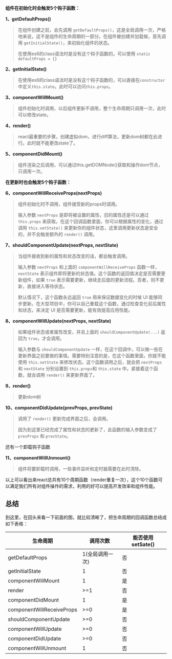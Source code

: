 **组件在初始化时会触发5个钩子函数：**

**1、getDefaultProps()**

> 在组件创建之前，会先调用 `getDefaultProps()`，这是全局调用一次，严格地来说，这不是组件的生命周期的一部分。在组件被创建并加载候，首先调用 `getInitialState()`，来初始化组件的状态。
>
> 在使用es6的class语法时是没有这个钩子函数的。可以使用 `static defaultProps = {}`

**2、getInitialState()**

> 在使用es6的class语法时是没有这个钩子函数的，可以直接在`constructor`中定义`this.state`。此时可以访问`this.props`。

**3、componentWillMount()**

> 组件初始化时调用，以后组件更新不调用，整个生命周期只调用一次，此时可以修改state。

**4、render()**

> react最重要的步骤，创建虚拟dom，进行diff算法，更新dom树都在此进行。此时就不能更改state了。

**5、componentDidMount()**

> 组件渲染之后调用，可以通过this.getDOMNode()获取和操作dom节点，只调用一次。

**在更新时也会触发5个钩子函数：**

**6、componentWillReceiveProps(nextProps)**

> 组件初始化时不调用，组件接受新的props时调用。
>
> 输入参数 `nextProps` 是即将被设置的属性，旧的属性还是可以通过 `this.props` 来获取。在这个回调函数里面，你可以根据属性的变化，通过调用 `this.setState()` 来更新你的组件状态，这里调用更新状态是安全的，并不会触发额外的 `render()` 调用。

**7、shouldComponentUpdate(nextProps, nextState)**

> 当组件接收到新的属性和状态改变的话，都会触发调用。
>
> 输入参数 `nextProps` 和上面的 `componentWillReceiveProps` 函数一样，`nextState` 表示组件即将更新的状态值。这个函数的返回值决定是否需要更新组件，如果 `true` 表示需要更新，继续走后面的更新流程。否者，则不更新，直接进入等待状态。
>
> 默认情况下，这个函数永远返回 `true` 用来保证数据变化的时候 UI 能够同步更新。在大型项目中，你可以自己重载这个函数，通过检查变化前后属性和状态，来决定 UI 是否需要更新，能有效提高应用性能。

**8、componentWillUpdate(nextProps, nextState)**

> 如果组件状态或者属性改变，并且上面的 `shouldComponentUpdate(...)` 返回为 `true`，才会调用。
>
> 输入参数与 `shouldComponentUpdate` 一样，在这个回调中，可以做一些在更新界面之前要做的事情。需要特别注意的是，在这个函数里面，你就不能使用 `this.setState` 来修改状态。这个函数调用之后，就会把 `nextProps` 和 `nextState` 分别设置到 `this.props`和 `this.state` 中。紧接着这个函数，就会调用 `render()` 来更新界面了。

**9、render()**

> 更新dom树

**10、componentDidUpdate(prevProps, prevState)**

> 调用了 `render()` 更新完成界面之后，会调用。
>
> 因为到这里已经完成了属性和状态的更新了，此函数的输入参数变成了 `prevProps` 和 `prevState`。

还有一个卸载钩子函数

**11、componentWillUnmount()**

> 组件将要卸载时调用，一些事件监听和定时器需要在此时清除。

以上可以看出来react总共有10个周期函数（render重复一次），这个10个函数可以满足我们所有对组件操作的需求，利用的好可以提高开发效率和组件性能。

## 总结

到这里，在回头来看一下前面的图，就比较清晰了，把生命周期的回调函数总结成如下表格：

| 生命周期                      | 调用次数      | 能否使用 setSate() |
| ------------------------- | --------- | -------------- |
| getDefaultProps           | 1(全局调用一次) | 否              |
| getInitialState           | 1         | 否              |
| componentWillMount        | 1         | 是              |
| render                    | >=1       | 否              |
| componentDidMount         | 1         | 是              |
| componentWillReceiveProps | >=0       | 是              |
| shouldComponentUpdate     | >=0       | 否              |
| componentWillUpdate       | >=0       | 否              |
| componentDidUpdate        | >=0       | 否              |
| componentWillUnmount      | 1         | 否              |